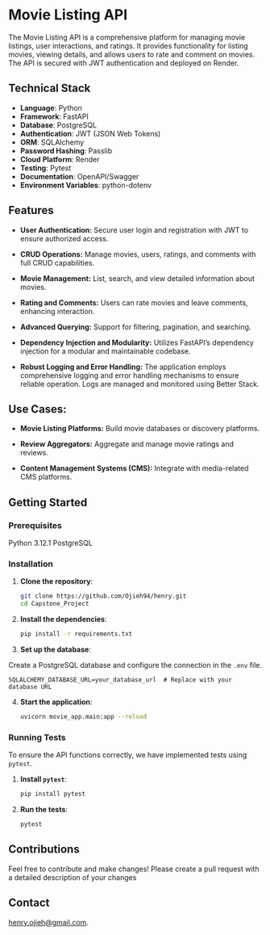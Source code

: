 # Movie Listing API

The Movie Listing API is a comprehensive platform for managing movie listings, user interactions, and ratings. It provides functionality for listing movies, viewing details, and allows users to rate and comment on movies. The API is secured with JWT authentication and deployed on Render.

## Technical Stack

- **Language**: Python
- **Framework**: FastAPI
- **Database**: PostgreSQL
- **Authentication**: JWT (JSON Web Tokens)
- **ORM**: SQLAlchemy
- **Password Hashing**: Passlib
- **Cloud Platform**: Render
- **Testing**: Pytest
- **Documentation**: OpenAPI/Swagger
- **Environment Variables**: python-dotenv


## Features

- **User Authentication:**
Secure user login and registration with JWT to ensure authorized access.
- **CRUD Operations:**
Manage movies, users, ratings, and comments with full CRUD capabilities.

- **Movie Management:**
 List, search, and view detailed information about movies.

- **Rating and Comments:**
Users can rate movies and leave comments, enhancing interaction.
- **Advanced Querying:**
Support for filtering, pagination, and searching.

- **Dependency Injection and Modularity:**
Utilizes FastAPI’s dependency injection for a modular and maintainable codebase.

- **Robust Logging and Error Handling:**
 The application employs comprehensive logging and error handling mechanisms to ensure reliable operation. Logs are managed and monitored using Better Stack.


## Use Cases:

- **Movie Listing Platforms:**  Build movie databases or discovery platforms.

- **Review Aggregators:** Aggregate and manage movie ratings and reviews.

- **Content Management Systems (CMS):** Integrate with media-related CMS platforms.

## Getting Started

### Prerequisites

Python 3.12.1
PostgreSQL


### Installation

1. **Clone the repository**:

   ```sh
   git clone https://github.com/Ojieh94/henry.git
   cd Capstone_Project
   ``` 

2. **Install the dependencies**:

    ```sh
    pip install -r requirements.txt
    ```

3. **Set up the database**: 

Create a PostgreSQL database and configure the connection in the `.env` file.
```
SQLALCHEMY_DATABASE_URL=your_database_url  # Replace with your database URL
```

4. **Start the application**:

    ```sh
    uvicorn movie_app.main:app --reload
    ```

### Running Tests

To ensure the API functions correctly, we have implemented tests using `pytest`.

1. **Install `pytest`**:

   ```sh
   pip install pytest
   ```

2. **Run the tests**:
   ```sh
   pytest
   ```


## Contributions

Feel free to contribute and make changes! Please create a pull request with a detailed description of your changes

## Contact

[henry.ojieh@gmail.com](mailto:henry.ojieh@gmail.com).
